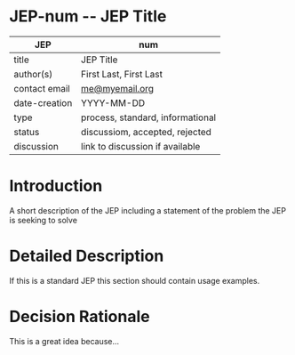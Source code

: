# JEP-num -- JEP Title

| JEP           | num                              |
|---------------|----------------------------------|
| title         | JEP Title                        |
| author(s)     | First Last, First Last           |
| contact email | me@myemail.org                   |
| date-creation | YYYY-MM-DD                       |
| type          | process, standard, informational |
| status        | discussiom, accepted, rejected   |
| discussion    | link to discussion if available  |

# Introduction
A short description of the JEP including a statement of the problem the JEP is seeking to solve

# Detailed Description
If this is a standard JEP this section should contain usage examples.

# Decision Rationale
This is a great idea because...
